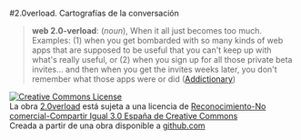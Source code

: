 #2.0verload. Cartografías de la conversación

>**web 2.0-verload**: (*noun*), When it all just becomes too much. Examples: (1) when you get bombarded with so many kinds of web apps that are supposed to be useful that you can't keep up with what's really useful, or (2) when you sign up for all those private beta invites... and then when you get the invites weeks later, you don't remember what those apps were or did ([Addictionary](http://tinyurl.com/nza899))

<html>
<p><a rel="license" href="http://creativecommons.org/licenses/by-nc-sa/3.0/es/"><img alt="Creative Commons License" style="border-width:0" src="http://i.creativecommons.org/l/by-nc-sa/3.0/es/80x15.png" /></a><br /><span xmlns:dc="http://purl.org/dc/elements/1.1/" href="http://purl.org/dc/dcmitype/Text" rel="dc:type">La obra </span><a xmlns:cc="http://creativecommons.org/ns#" href="http://2.0verload.xbelanch.net" property="cc:attributionName" rel="cc:attributionURL">2.0verload</a> está sujeta a una licencia de <a rel="license" href="http://creativecommons.org/licenses/by-nc-sa/3.0/es/">Reconocimiento-No comercial-Compartir Igual 3.0 España de Creative Commons</a><br />Creada a partir de una obra disponible a <a xmlns:dc="http://purl.org/dc/elements/1.1/" href="http://github.com/xbelanch/2.0verload/tree/master" rel="dc:source">github.com</a></p>
</html>

